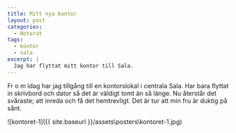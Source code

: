 ```yaml
---
title: Mitt nya kontor
layout: post
categories:
  - Noterat
tags:
  - kontor
  - sala
excerpt: |
  Jag har flyttat mitt kontor till Sala.
---
```

Fr o m idag har jag tillgång till en kontorslokal i centrala Sala. Har bara flyttat in skrivbord och dator så det är väldigt tomt än så länge. Nu återstår det svåraste; att inreda och få det hemtrevligt. Det är tur att min fru är duktig på sånt.

![kontoret-1]({{ site.baseurl }}/assets\posters\kontoret-1.jpg)
